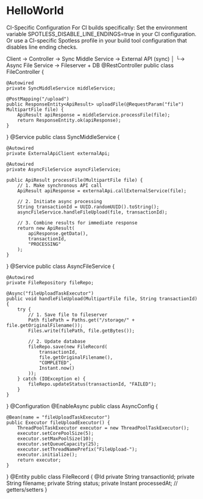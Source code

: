 # HelloWorld
CI-Specific Configuration
For CI builds specifically:
Set the environment variable SPOTLESS_DISABLE_LINE_ENDINGS=true in your CI configuration.
Or use a CI-specific Spotless profile in your build tool configuration that disables line ending checks.

Client → Controller → Sync Middle Service → External API (sync)
                              │
                              └→ Async File Service → Fileserver + DB
@RestController
public class FileController {

    @Autowired
    private SyncMiddleService middleService;

    @PostMapping("/upload")
    public ResponseEntity<ApiResult> uploadFile(@RequestParam("file") MultipartFile file) {
        ApiResult apiResponse = middleService.processFile(file);
        return ResponseEntity.ok(apiResponse);
    }
}
@Service
public class SyncMiddleService {

    @Autowired
    private ExternalApiClient externalApi;
    
    @Autowired
    private AsyncFileService asyncFileService;

    public ApiResult processFile(MultipartFile file) {
        // 1. Make synchronous API call
        ApiResult apiResponse = externalApi.callExternalService(file);
        
        // 2. Initiate async processing
        String transactionId = UUID.randomUUID().toString();
        asyncFileService.handleFileUpload(file, transactionId);
        
        // 3. Combine results for immediate response
        return new ApiResult(
            apiResponse.getData(), 
            transactionId,
            "PROCESSING"
        );
    }
}
@Service
public class AsyncFileService {

    @Autowired
    private FileRepository fileRepo;

    @Async("fileUploadTaskExecutor")
    public void handleFileUpload(MultipartFile file, String transactionId) {
        try {
            // 1. Save file to fileserver
            Path filePath = Paths.get("/storage/" + file.getOriginalFilename());
            Files.write(filePath, file.getBytes());

            // 2. Update database
            fileRepo.save(new FileRecord(
                transactionId,
                file.getOriginalFilename(),
                "COMPLETED",
                Instant.now()
            ));
        } catch (IOException e) {
            fileRepo.updateStatus(transactionId, "FAILED");
        }
    }
}
@Configuration
@EnableAsync
public class AsyncConfig {

    @Bean(name = "fileUploadTaskExecutor")
    public Executor fileUploadExecutor() {
        ThreadPoolTaskExecutor executor = new ThreadPoolTaskExecutor();
        executor.setCorePoolSize(5);
        executor.setMaxPoolSize(10);
        executor.setQueueCapacity(25);
        executor.setThreadNamePrefix("FileUpload-");
        executor.initialize();
        return executor;
    }
}
@Entity
public class FileRecord {
    @Id
    private String transactionId;
    private String filename;
    private String status;
    private Instant processedAt;
    // getters/setters
}




